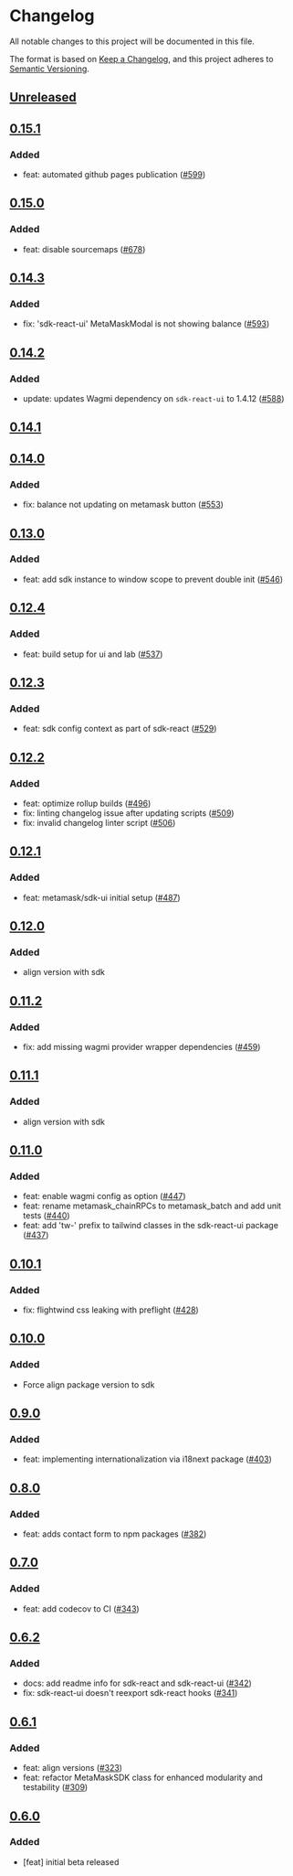 # Changelog
All notable changes to this project will be documented in this file.

The format is based on [Keep a Changelog](https://keepachangelog.com/en/1.0.0/),
and this project adheres to [Semantic Versioning](https://semver.org/spec/v2.0.0.html).

## [Unreleased]

## [0.15.1]
### Added
- feat: automated github pages publication ([#599](https://github.com/MetaMask/metamask-sdk/pull/599))

## [0.15.0]
### Added
- feat: disable sourcemaps ([#678](https://github.com/MetaMask/metamask-sdk/pull/678))

## [0.14.3]
### Added
- fix: 'sdk-react-ui' MetaMaskModal is not showing balance ([#593](https://github.com/MetaMask/metamask-sdk/pull/593))

## [0.14.2]
### Added
- update: updates Wagmi dependency on `sdk-react-ui` to 1.4.12 ([#588](https://github.com/MetaMask/metamask-sdk/pull/588))

## [0.14.1]

## [0.14.0]
### Added
- fix: balance not updating on metamask button ([#553](https://github.com/MetaMask/metamask-sdk/pull/553))

## [0.13.0]
### Added
- feat: add sdk instance to window scope to prevent double init ([#546](https://github.com/MetaMask/metamask-sdk/pull/546))

## [0.12.4]
### Added
- feat: build setup for ui and lab ([#537](https://github.com/MetaMask/metamask-sdk/pull/537))

## [0.12.3]
### Added
- feat: sdk config context as part of sdk-react ([#529](https://github.com/MetaMask/metamask-sdk/pull/529))

## [0.12.2]
### Added
- feat: optimize rollup builds ([#496](https://github.com/MetaMask/metamask-sdk/pull/496))
- fix: linting changelog issue after updating scripts ([#509](https://github.com/MetaMask/metamask-sdk/pull/509))
- fix: invalid changelog linter script ([#506](https://github.com/MetaMask/metamask-sdk/pull/506))

## [0.12.1]
### Added
- feat: metamask/sdk-ui initial setup ([#487](https://github.com/MetaMask/metamask-sdk/pull/487))

## [0.12.0]
### Added
- align version with sdk

## [0.11.2]
### Added
- fix: add missing wagmi provider wrapper dependencies ([#459](https://github.com/MetaMask/metamask-sdk/pull/459))

## [0.11.1]
### Added
- align version with sdk

## [0.11.0]
### Added
- feat: enable wagmi config as option ([#447](https://github.com/MetaMask/metamask-sdk.git/pull/447))
- feat: rename metamask_chainRPCs to metamask_batch and add unit tests ([#440](https://github.com/MetaMask/metamask-sdk.git/pull/440))
- feat: add 'tw-' prefix to tailwind classes in the sdk-react-ui package ([#437](https://github.com/MetaMask/metamask-sdk.git/pull/437))

## [0.10.1]
### Added
- fix: flightwind css leaking with preflight ([#428](https://github.com/MetaMask/metamask-sdk/pull/428))

## [0.10.0]
### Added
- Force align package version to sdk

## [0.9.0]
### Added
- feat: implementing internationalization via i18next package ([#403](https://github.com/MetaMask/metamask-sdk/pull/403))

## [0.8.0]
### Added
- feat: adds contact form to npm packages ([#382](https://github.com/MetaMask/metamask-sdk/pull/382))

## [0.7.0]
### Added
- feat: add codecov to CI ([#343](https://github.com/MetaMask/metamask-sdk/pull/343))

## [0.6.2]
### Added
- docs: add readme info for sdk-react and sdk-react-ui ([#342](https://github.com/MetaMask/metamask-sdk/pull/342))
- fix: sdk-react-ui doesn't reexport sdk-react hooks ([#341](https://github.com/MetaMask/metamask-sdk/pull/341))

## [0.6.1]
### Added
- feat: align versions ([#323](https://github.com/MetaMask/metamask-sdk/pull/323))
- feat: refactor MetaMaskSDK class for enhanced modularity and testability  ([#309](https://github.com/MetaMask/metamask-sdk/pull/309))

## [0.6.0]
### Added
- [feat] initial beta released

[Unreleased]: https://github.com/MetaMask/metamask-sdk/compare/@metamask/sdk-react-ui@0.15.1...HEAD
[0.15.1]: https://github.com/MetaMask/metamask-sdk/compare/@metamask/sdk-react-ui@0.15.0...@metamask/sdk-react-ui@0.15.1
[0.15.0]: https://github.com/MetaMask/metamask-sdk/compare/@metamask/sdk-react-ui@0.14.3...@metamask/sdk-react-ui@0.15.0
[0.14.3]: https://github.com/MetaMask/metamask-sdk/compare/@metamask/sdk-react-ui@0.14.2...@metamask/sdk-react-ui@0.14.3
[0.14.2]: https://github.com/MetaMask/metamask-sdk/compare/@metamask/sdk-react-ui@0.14.1...@metamask/sdk-react-ui@0.14.2
[0.14.1]: https://github.com/MetaMask/metamask-sdk/compare/@metamask/sdk-react-ui@0.14.0...@metamask/sdk-react-ui@0.14.1
[0.14.0]: https://github.com/MetaMask/metamask-sdk/compare/@metamask/sdk-react-ui@0.13.0...@metamask/sdk-react-ui@0.14.0
[0.13.0]: https://github.com/MetaMask/metamask-sdk/compare/@metamask/sdk-react-ui@0.12.4...@metamask/sdk-react-ui@0.13.0
[0.12.4]: https://github.com/MetaMask/metamask-sdk/compare/@metamask/sdk-react-ui@0.12.3...@metamask/sdk-react-ui@0.12.4
[0.12.3]: https://github.com/MetaMask/metamask-sdk/compare/@metamask/sdk-react-ui@0.12.2...@metamask/sdk-react-ui@0.12.3
[0.12.2]: https://github.com/MetaMask/metamask-sdk/compare/@metamask/sdk-react-ui@0.12.1...@metamask/sdk-react-ui@0.12.2
[0.12.1]: https://github.com/MetaMask/metamask-sdk/compare/@metamask/sdk-react-ui@0.12.0...@metamask/sdk-react-ui@0.12.1
[0.12.0]: https://github.com/MetaMask/metamask-sdk/compare/@metamask/sdk-react-ui@0.11.2...@metamask/sdk-react-ui@0.12.0
[0.11.2]: https://github.com/MetaMask/metamask-sdk/compare/@metamask/sdk-react-ui@0.11.1...@metamask/sdk-react-ui@0.11.2
[0.11.1]: https://github.com/MetaMask/metamask-sdk/compare/@metamask/sdk-react-ui@0.11.0...@metamask/sdk-react-ui@0.11.1
[0.11.0]: https://github.com/MetaMask/metamask-sdk/compare/@metamask/sdk-react-ui@0.10.1...@metamask/sdk-react-ui@0.11.0
[0.10.1]: https://github.com/MetaMask/metamask-sdk/compare/@metamask/sdk-react-ui@0.10.0...@metamask/sdk-react-ui@0.10.1
[0.10.0]: https://github.com/MetaMask/metamask-sdk/compare/@metamask/sdk-react-ui@0.9.0...@metamask/sdk-react-ui@0.10.0
[0.9.0]: https://github.com/MetaMask/metamask-sdk/compare/@metamask/sdk-react-ui@0.8.0...@metamask/sdk-react-ui@0.9.0
[0.8.0]: https://github.com/MetaMask/metamask-sdk/compare/@metamask/sdk-react-ui@0.7.0...@metamask/sdk-react-ui@0.8.0
[0.7.0]: https://github.com/MetaMask/metamask-sdk/compare/@metamask/sdk-react-ui@0.6.2...@metamask/sdk-react-ui@0.7.0
[0.6.2]: https://github.com/MetaMask/metamask-sdk/compare/@metamask/sdk-react-ui@0.6.1...@metamask/sdk-react-ui@0.6.2
[0.6.1]: https://github.com/MetaMask/metamask-sdk/compare/@metamask/sdk-react-ui@0.6.0...@metamask/sdk-react-ui@0.6.1
[0.6.0]: https://github.com/MetaMask/metamask-sdk/releases/tag/@metamask/sdk-react-ui@0.6.0

